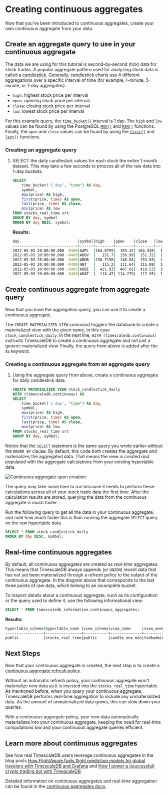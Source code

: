 # Creating continuous aggregates

Now that you've been introduced to continuous aggregates, create your own continuous
aggregate from your data. 

## Create an aggregate query to use in your continuous aggregate

The data we are using for this tutorial is second-by-second (tick) data for stock trades. 
A popular aggregate pattern used for analyzing stock data is called a [candlestick][candlestick]. 
Generally, candlestick charts use 4 different aggregations over a specific interval 
of time (for example, 1-minute, 5-minute, or 1-day aggregates):

* `high`: highest stock price per interval
* `open`: opening stock price per interval
* `close`: closing stock price per interval
* `low`: lowest stock price per interval 

For this example query, the [`time_bucket()`][time-bucket] interval is 1 day. The 
`high` and `low` values can be found by using the PostgreSQL [`MAX()`][max] and [`MIN()`][min] 
functions. Finally, the `open` and `close` values can be found by using the [`first()`][first] 
and [`last()`][last] functions.  

<procedure>

### Creating an aggregate query

1. SELECT the daily candlestick values for each stock the entire 1-month dataset. This 
	may take a few seconds to process all of the raw data into 1-day buckets.
	```sql
	SELECT
		time_bucket('1 day', "time") AS day,
		symbol,
		max(price) AS high,
		first(price, time) AS open,
		last(price, time) AS close,
		min(price) AS low
	FROM stocks_real_time srt
	GROUP BY day, symbol
	ORDER BY day DESC, symbol;
	```
	**Results:**
	```bash
	day                          |symbol|high    |open    |close   |low     |
	-----------------------------+------+--------+--------+--------+--------+
	2022-05-03 20:00:00.000 -0400|AAPL  |164.9799|  159.32| 164.545|  159.25|
	2022-05-03 20:00:00.000 -0400|ABBV  |   151.7|  150.99|  151.32|  147.59|
	2022-05-03 20:00:00.000 -0400|ABNB  |158.7158|  148.84|  153.58|  145.88|
	2022-05-03 20:00:00.000 -0400|ABT   |   115.2|  111.64|  115.08|  111.14|
	2022-05-03 20:00:00.000 -0400|ADBE  |  421.93|  407.61|  419.53|  395.06|
	2022-05-03 20:00:00.000 -0400|AMAT  |  118.47| 114.279|  117.95|  112.04|
	```

</procedure>

## Create continuous aggregate from aggregate query

Now that you have the aggregation query, you can use it to create a continuous aggregate. 

The `CREATE MATERIALIZED VIEW` command triggers the database to create a materialized view with 
the given name, in this case `stock_candlestick_daily`. In the next line, 
`WITH (timescaledb.continuous)` instructs TimescaleDB to create a continuous 
aggregate and not just a generic materialized view. Finally, the query from above
is added after the `AS` keyword. 

<procedure>

### Creating a continuous aggregate from an aggregate query

1. Using the aggregate query from above, create a continuous aggregate for daily
   candlestick data.
	```sql
	CREATE MATERIALIZED VIEW stock_candlestick_daily
	WITH (timescaledb.continuous) AS
	SELECT
		time_bucket('1 day', "time") AS day,
		symbol,
		max(price) AS high,
		first(price, time) AS open,
		last(price, time) AS close,
		min(price) AS low
	FROM stocks_real_time srt
	GROUP BY day, symbol;
	```

</procedure>

Notice that the `SELECT` statement is the same query you wrote earlier without the 
`ORDER BY` clause. By default, this code both creates the aggregate 
*and* materializes the aggregated data. That means the view is created *and* populated 
with the aggregate calculations from your existing hypertable data.

  <img class="main-content__illustration" src="https://s3.amazonaws.com/assets.timescale.com/docs/images/getting-started/continuous-aggregate.jpg" alt="Continuous aggregate upon creation"/>

The query may take some time to run because it needs to perform these calculations
across all of your stock trade data the first time. After the calculation results 
are stored, querying the data from the continuous aggregate is much faster. 

Run the following query to get all the data in your continuous aggregate, and note 
how much faster this is than running the aggregate `SELECT` query on the raw hypertable data.

```sql
SELECT * FROM stock_candlestick_daily
ORDER BY day DESC, symbol;
```

## Real-time continuous aggregates
By default, all continuous aggregates are created as *real-time* aggregates. This
means that TimescaleDB always appends (or `UNION`) recent data that has not yet been materialized
through a refresh policy to the output of the continuous aggregate. In the diagram 
above that corresponds to the last three points of raw data, which belong to an 
incomplete bucket. 

<highlight type="note">
To inspect details about a continuous aggregate, such as its 
configuration or the query used to define it, use the following 
informational view:

```sql
SELECT * FROM timescaledb_information.continuous_aggregates;
```
**Results:**
```bash
hypertable_schema|hypertable_name |view_schema|view_name     |view_owner|materialized_only|compression_enabled|materialization_hypertable_schema|materialization_hypertable_name|view_definition                                                                                                                                                                                                                                                |
-----------------+----------------+-----------+--------------+----------+-----------------+-------------------+---------------------------------+-------------------------------+---------------------------------------------------------------------------------------------------------------------------------------------------------------------------------------------------------------------------------------------------------------+
public           |stocks_real_time|public     |candle_one_min|tsdbadmin |false            |false              |_timescaledb_internal            |_materialized_hypertable_3     | SELECT time_bucket('00:01:00'::interval, stocks_real_time."time") AS bucket,¶    stocks_real_time.symbol,¶    first(stocks_real_time.price, stocks_real_time."time") AS open,¶    max(stocks_real_time.price) AS high,¶    min(stocks_real_time.price) AS low,|
```
</highlight>

## Next Steps
Now that your continuous aggregate is created, the next step is to create a [continuous aggregate refresh policy][cagg-policy].

Without an automatic refresh policy, your continuous aggregate won't materialize new data as it is 
inserted into the `stocks_real_time` hypertable. As mentioned before, when you query your continuous
aggregate, TimescaleDB performs real-time aggregation to include any unmaterialized
data. As the amount of unmaterialized data grows, this can slow down your queries.

With a continuous aggregate policy, your new data automatically materializes into your continuous aggregate,
keeping the need for real-time computations low and your continuous aggregate queries efficient.

## Learn more about continuous aggregates

See how real TimescaleDB users leverage continuous aggregates in the blog posts
[How FlightAware fuels flight prediction models for global travelers with
TimescaleDB and Grafana][flightaware] and [How I power a (successful) crypto
trading bot with TimescaleDB][crypto-bot].

Detailed information on continuous aggregates and real-time aggregation can be
found in the [continuous aggregates docs][continuous-aggregates].

[flightaware]: https://blog.timescale.com/blog/how-flightaware-fuels-flight-prediction-models-with-timescaledb-and-grafana/
[crypto-bot]: https://blog.timescale.com/blog/how-i-power-a-successful-crypto-trading-bot-with-timescaledb/

[continuous-aggregates]: /how-to-guides/continuous-aggregates
[candlestick]: https://en.wikipedia.org/wiki/Candlestick_chart
[time-bucket]: /api/:currentVersion:/hyperfunctions/time_bucket/
[max]: https://www.postgresql.org/docs/current/tutorial-agg.html
[min]: https://www.postgresql.org/docs/current/tutorial-agg.html
[first]: /api/:currentVersion:/hyperfunctions/first/
[last]: /api/:currentVersion:/hyperfunctions/last/
[cagg-policy]: /getting-started/create-cagg/create-cagg-policy/